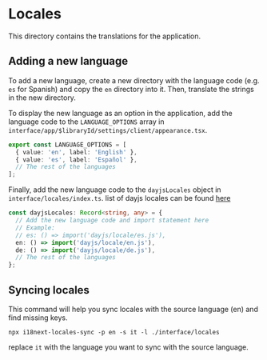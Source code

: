 
# Locales

This directory contains the translations for the application.

## Adding a new language

To add a new language, create a new directory with the language code (e.g. `es` for Spanish) and copy the `en` directory into it. Then, translate the strings in the new directory.

To display the new language as an option in the application, add the language code to the `LANGUAGE_OPTIONS` array in `interface/app/$libraryId/settings/client/appearance.tsx`.

```ts
export const LANGUAGE_OPTIONS = [
  { value: 'en', label: 'English' },
  { value: 'es', label: 'Español' },
  // The rest of the languages
];
```
Finally, add the new language code to the `dayjsLocales` object in `interface/locales/index.ts`. list of dayjs locales can be found [here](https://cdn.jsdelivr.net/npm/dayjs@1/locale.json)

```ts
const dayjsLocales: Record<string, any> = {
  // Add the new language code and import statement here
  // Example:
  // es: () => import('dayjs/locale/es.js'),
  en: () => import('dayjs/locale/en.js'),
  de: () => import('dayjs/locale/de.js'),
  // The rest of the languages
};
```

## Syncing locales

This command will help you sync locales with the source language (en) and find missing keys.

`npx i18next-locales-sync -p en -s it -l ./interface/locales`

replace `it` with the language you want to sync with the source language.
